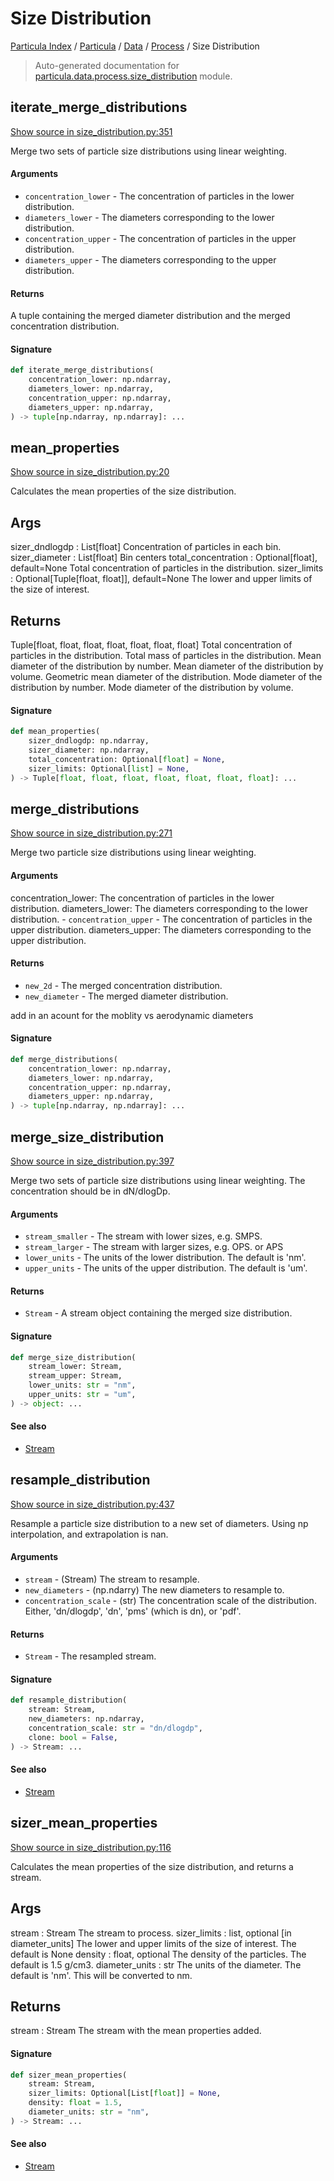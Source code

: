 # Size Distribution

[Particula Index](../../../README.md#particula-index) / [Particula](../../index.md#particula) / [Data](../index.md#data) / [Process](./index.md#process) / Size Distribution

> Auto-generated documentation for [particula.data.process.size_distribution](https://github.com/Gorkowski/particula/blob/main/particula/data/process/size_distribution.py) module.

## iterate_merge_distributions

[Show source in size_distribution.py:351](https://github.com/Gorkowski/particula/blob/main/particula/data/process/size_distribution.py#L351)

Merge two sets of particle size distributions using linear weighting.

#### Arguments

- `concentration_lower` - The concentration of particles in the
    lower distribution.
- `diameters_lower` - The diameters corresponding to the
    lower distribution.
- `concentration_upper` - The concentration of particles in the
    upper distribution.
- `diameters_upper` - The diameters corresponding to the upper distribution.

#### Returns

A tuple containing the merged diameter distribution and the merged
    concentration distribution.

#### Signature

```python
def iterate_merge_distributions(
    concentration_lower: np.ndarray,
    diameters_lower: np.ndarray,
    concentration_upper: np.ndarray,
    diameters_upper: np.ndarray,
) -> tuple[np.ndarray, np.ndarray]: ...
```



## mean_properties

[Show source in size_distribution.py:20](https://github.com/Gorkowski/particula/blob/main/particula/data/process/size_distribution.py#L20)

Calculates the mean properties of the size distribution.

Args
----------
sizer_dndlogdp : List[float]
    Concentration of particles in each bin.
sizer_diameter : List[float]
    Bin centers
total_concentration : Optional[float], default=None
    Total concentration of particles in the distribution.
sizer_limits : Optional[Tuple[float, float]], default=None
    The lower and upper limits of the size of interest.

Returns
-------
Tuple[float, float, float, float, float, float, float]
    Total concentration of particles in the distribution.
    Total mass of particles in the distribution.
    Mean diameter of the distribution by number.
    Mean diameter of the distribution by volume.
    Geometric mean diameter of the distribution.
    Mode diameter of the distribution by number.
    Mode diameter of the distribution by volume.

#### Signature

```python
def mean_properties(
    sizer_dndlogdp: np.ndarray,
    sizer_diameter: np.ndarray,
    total_concentration: Optional[float] = None,
    sizer_limits: Optional[list] = None,
) -> Tuple[float, float, float, float, float, float, float]: ...
```



## merge_distributions

[Show source in size_distribution.py:271](https://github.com/Gorkowski/particula/blob/main/particula/data/process/size_distribution.py#L271)

Merge two particle size distributions using linear weighting.

#### Arguments

concentration_lower:
    The concentration of particles in the lower
    distribution.
diameters_lower:
    The diameters corresponding to the lower distribution.
    - `concentration_upper` - The concentration of particles in the upper
    distribution.
diameters_upper:
    The diameters corresponding to the upper distribution.

#### Returns

- `new_2d` - The merged concentration distribution.
- `new_diameter` - The merged diameter distribution.

add in an acount for the moblity vs aerodynamic diameters

#### Signature

```python
def merge_distributions(
    concentration_lower: np.ndarray,
    diameters_lower: np.ndarray,
    concentration_upper: np.ndarray,
    diameters_upper: np.ndarray,
) -> tuple[np.ndarray, np.ndarray]: ...
```



## merge_size_distribution

[Show source in size_distribution.py:397](https://github.com/Gorkowski/particula/blob/main/particula/data/process/size_distribution.py#L397)

Merge two sets of particle size distributions using linear weighting.
The concentration should be in dN/dlogDp.

#### Arguments

- `stream_smaller` - The stream with lower sizes, e.g. SMPS.
- `stream_larger` - The stream with larger sizes, e.g. OPS. or APS
- `lower_units` - The units of the lower distribution. The default is 'nm'.
- `upper_units` - The units of the upper distribution. The default is 'um'.

#### Returns

- `Stream` - A stream object containing the merged size distribution.

#### Signature

```python
def merge_size_distribution(
    stream_lower: Stream,
    stream_upper: Stream,
    lower_units: str = "nm",
    upper_units: str = "um",
) -> object: ...
```

#### See also

- [Stream](../stream.md#stream)



## resample_distribution

[Show source in size_distribution.py:437](https://github.com/Gorkowski/particula/blob/main/particula/data/process/size_distribution.py#L437)

Resample a particle size distribution to a new set of diameters.
Using np interpolation, and extrapolation is nan.

#### Arguments

- `stream` - (Stream)
    The stream to resample.
- `new_diameters` - (np.ndarry)
    The new diameters to resample to.
- `concentration_scale` - (str)
    The concentration scale of the distribution. Either, 'dn/dlogdp',
    'dn', 'pms' (which is dn), or 'pdf'.

#### Returns

- `Stream` - The resampled stream.

#### Signature

```python
def resample_distribution(
    stream: Stream,
    new_diameters: np.ndarray,
    concentration_scale: str = "dn/dlogdp",
    clone: bool = False,
) -> Stream: ...
```

#### See also

- [Stream](../stream.md#stream)



## sizer_mean_properties

[Show source in size_distribution.py:116](https://github.com/Gorkowski/particula/blob/main/particula/data/process/size_distribution.py#L116)

Calculates the mean properties of the size distribution, and returns a
stream.

Args
----------
stream : Stream
    The stream to process.
sizer_limits : list, optional [in diameter_units]
    The lower and upper limits of the size of interest. The default is None
density : float, optional
    The density of the particles. The default is 1.5 g/cm3.
diameter_units : str
    The units of the diameter. The default is 'nm'. This will be converted
    to nm.

Returns
-------
stream : Stream
    The stream with the mean properties added.

#### Signature

```python
def sizer_mean_properties(
    stream: Stream,
    sizer_limits: Optional[List[float]] = None,
    density: float = 1.5,
    diameter_units: str = "nm",
) -> Stream: ...
```

#### See also

- [Stream](../stream.md#stream)
